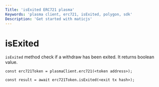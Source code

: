 ```yaml
---
Title: 'isExited ERC721 plasma'
Keywords: 'plasma client, erc721, isExited, polygon, sdk'
Description: 'Get started with maticjs'
---
```


# isExited

`isExited` method check if a withdraw has been exited. It returns boolean value.

```
const erc721Token = plasmaClient.erc721(<token address>);

const result = await erc721Token.isExited(<exit tx hash>);

```
